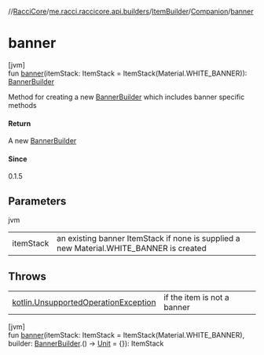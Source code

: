 //[RacciCore](../../../../index.md)/[me.racci.raccicore.api.builders](../../index.md)/[ItemBuilder](../index.md)/[Companion](index.md)/[banner](banner.md)

# banner

[jvm]\
fun [banner](banner.md)(itemStack: ItemStack = ItemStack(Material.WHITE_BANNER)): [BannerBuilder](../../-banner-builder/index.md)

Method for creating a new [BannerBuilder](../../-banner-builder/index.md) which includes banner specific methods

#### Return

A new [BannerBuilder](../../-banner-builder/index.md)

#### Since

0.1.5

## Parameters

jvm

| | |
|---|---|
| itemStack | an existing banner ItemStack if none is supplied a new Material.WHITE_BANNER is created |

## Throws

| | |
|---|---|
| [kotlin.UnsupportedOperationException](https://kotlinlang.org/api/latest/jvm/stdlib/kotlin/-unsupported-operation-exception/index.html) | if the item is not a banner |

[jvm]\
fun [banner](banner.md)(itemStack: ItemStack = ItemStack(Material.WHITE_BANNER), builder: [BannerBuilder](../../-banner-builder/index.md).() -&gt; [Unit](https://kotlinlang.org/api/latest/jvm/stdlib/kotlin/-unit/index.html) = {}): ItemStack
